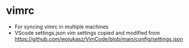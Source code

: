 # vimrc
- For syncing vimrc in multiple machines
- VScode settings.json vim settings copied and modified from https://github.com/wojukasz/VimCode/blob/main/config/settings.json
